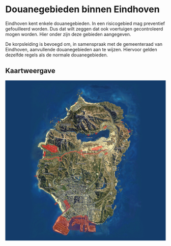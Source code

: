 # Douanegebieden binnen Eindhoven

Eindhoven kent enkele douanegebieden. In een risicogebied mag preventief gefouilleerd worden. Dus dat wilt zeggen dat ook voertuigen gecontroleerd mogen worden. Hier onder zijn deze gebieden aangegeven.

De korpsleiding is bevoegd om, in samenspraak met de gemeenteraad van Eindhoven, aanvullende douanegebieden aan te wijzen. Hiervoor gelden dezelfde regels als de normale douanegebieden.

## Kaartweergave

![Kaart met douanegebieden](img/douaneGebieden.webp)